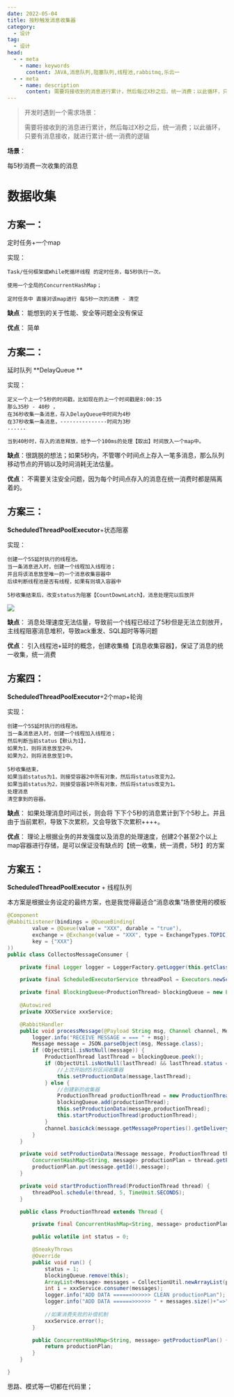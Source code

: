 ```yaml
---
date: 2022-05-04
title: 按秒触发消息收集器
category: 
  - 设计
tag:
  - 设计
head:
  - - meta
    - name: keywords
      content: JAVA,消息队列,阻塞队列,线程池,rabbitmq,乐云一
  - - meta
    - name: description
      content: 需要将接收到的消息进行累计，然后每过X秒之后，统一消费；以此循环，只要有消息接收，就进行累计-统一消费的逻辑
---
```

>  开发时遇到一个需求场景：
>
> 需要将接收到的消息进行累计，然后每过X秒之后，统一消费；以此循环，只要有消息接收，就进行累计-统一消费的逻辑

**场景**：

每5秒消费一次收集的消息

# 数据收集

## 方案一：

定时任务+一个map

实现：

```
Task/任何框架或While死循环线程 的定时任务，每5秒执行一次。

使用一个全局的ConcurrentHashMap；

定时任务中 直接对该map进行 每5秒一次的消费 - 清空
```

**缺点**： 能想到的关于性能、安全等问题全没有保证

**优点**： 简单



## 方案二：

延时队列 **DelayQueue **

实现：

```
定义一个上一个5秒的时间戳，比如现在的上一个时间戳是8:00:35
那么35秒 - 40秒 ，
在36秒收集一条消息，存入DelayQueue中时间为4秒
在37秒收集一条消息，---------------时间为3秒
......

当到40秒时，存入的消息释放，给予一个100ms的处理【取出】时间放入一个map中。
```

**缺点**：很跳脱的想法；如果5秒内，不管哪个时间点上存入一笔多消息，那么队列移动节点的开销以及时间消耗无法估量。

**优点**： 不需要关注安全问题，因为每个时间点存入的消息在统一消费时都是隔离着的。



## 方案三：

 **ScheduledThreadPoolExecutor**+状态阻塞

实现：

```
创建一个5S延时执行的线程池。
当一条消息进入时，创建一个线程加入线程池；
并且将该消息放至唯一的一个消息收集容器中
后续判断线程池是否有线程，如果有则填入容器中

5秒收集结束后，改变status为阻塞【CountDownLatch】，消息处理完以后放开
```

![](https://leyunone-img.oss-cn-hangzhou.aliyuncs.com/image/2022-10-31/f43e30fd-70d2-4196-8e19-95e6f5734f90.png)

**缺点**： 消息处理速度无法估量，导致前一个线程已经过了5秒但是无法立刻放开，主线程阻塞消息堆积，导致ack重发、SQL超时等等问题

**优点**： 引入线程池+延时的概念，创建收集桶【消息收集容器】，保证了消息的统一收集，统一消费

## 方案四：

**ScheduledThreadPoolExecutor**+2个map+轮询

实现：

```
创建一个5S延时执行的线程池。
当一条消息进入时，创建一个线程加入线程池；
然后判断当前status【默认为1】，
如果为1，则将消息放至2中。
如果为2，则将消息放至1中。

5秒收集结束，
如果当前status为1，则接受容器2中所有对象，然后将status改变为2。
如果当前status为2，则接受容器1中所有对象，然后将status改变为1。
处理消息
清空拿到的容器。
```

**缺点**： 如果处理消息时间过长，则会将 下下个5秒的消息累计到下个5秒上。并且由于当前累积，导致下次累积，又会导致下次累积++++。

**优点**： 理论上根据业务的并发强度以及消息的处理速度，创建2个甚至2个以上map容器进行存储，是可以保证没有缺点的【统一收集，统一消费，5秒】的方案



## 方案五：

**ScheduledThreadPoolExecutor** + 线程队列

本方案是根据业务设定的最终方案，也是我觉得最适合“消息收集”场景使用的模板

```java
@Component
@RabbitListener(bindings = @QueueBinding(
        value = @Queue(value = "XXX", durable = "true"),
        exchange = @Exchange(value = "XXX", type = ExchangeTypes.TOPIC),
        key = {"XXX"}
))
public class CollectosMessageConsumer {

    private final Logger logger = LoggerFactory.getLogger(this.getClass());

    private final ScheduledExecutorService threadPool = Executors.newScheduledThreadPool(3);

    private final BlockingQueue<ProductionThread> blockingQueue = new LinkedBlockingDeque<>(3);
    
    @Autowired
    private XXXService xxxService;

    @RabbitHandler
    public void processMessage(@Payload String msg, Channel channel, Message message) throws IOException {
        logger.info("RECEIVE MESSAGE = === " + msg);
        Message message = JSON.parseObject(msg, Message.class);
        if (ObjectUtil.isNotNull(message)) {
            ProductionThread lastThread = blockingQueue.peek();
            if (ObjectUtil.isNotNull(lastThread) && lastThread.status == 0) {
                //上次开始的5秒区间收集器
                this.setProductionData(message,lastThread);
            } else {
                //创建新的收集器
                ProductionThread productionThread = new ProductionThread();
                blockingQueue.add(productionThread);
                this.setProductionData(message,productionThread);
                this.startProductionThread(productionThread);
            }
            channel.basicAck(message.getMessageProperties().getDeliveryTag(), false);
        }
    }

    private void setProductionData(Message message, ProductionThread thread) {
        ConcurrentHashMap<String, message> productionPlan = thread.getProductionPlan();
        productionPlan.put(message.getId(),message);
    }

    private void startProductionThread(ProductionThread thread) {
        threadPool.schedule(thread, 5, TimeUnit.SECONDS);
    }

    public class ProductionThread extends Thread {

        private final ConcurrentHashMap<String, message> productionPlan = new ConcurrentHashMap<>();

        public volatile int status = 0;

        @SneakyThrows
        @Override
        public void run() {
            status = 1;
            blockingQueue.remove(this);
            ArrayList<Message> messages = CollectionUtil.newArrayList(productionPlan.values());
            int i = xxxService.consumer(messages);
            logger.info("ADD DATA ======>>>>>> CLEAN productionPLan");
            logger.info("ADD DATA ======>>>>>> " + messages.size()+"=>"+i);
            
            //如果消费失败的补偿机制
            xxxService.error();
        }

        public ConcurrentHashMap<String, message> getProductionPlan() {
            return productionPlan;
        }
    }

}
```

思路、模式等一切都在代码里；
